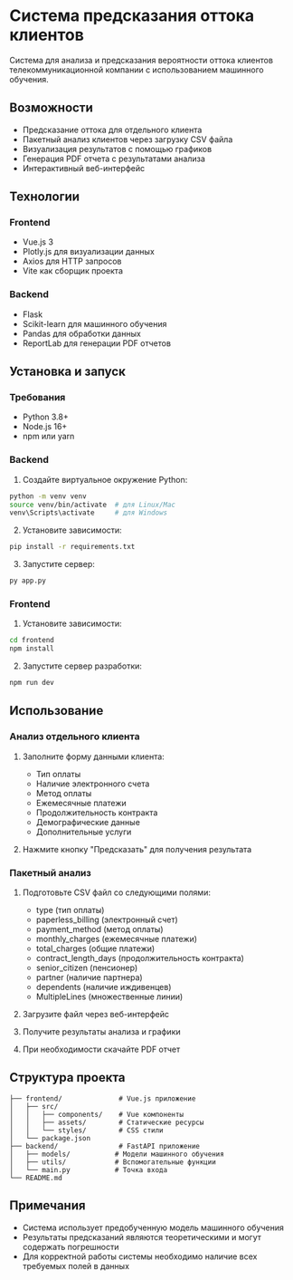 # Система предсказания оттока клиентов

Система для анализа и предсказания вероятности оттока клиентов телекоммуникационной компании с использованием машинного обучения.

## Возможности

- Предсказание оттока для отдельного клиента
- Пакетный анализ клиентов через загрузку CSV файла
- Визуализация результатов с помощью графиков
- Генерация PDF отчета с результатами анализа
- Интерактивный веб-интерфейс

## Технологии

### Frontend
- Vue.js 3
- Plotly.js для визуализации данных
- Axios для HTTP запросов
- Vite как сборщик проекта

### Backend
- Flask
- Scikit-learn для машинного обучения
- Pandas для обработки данных
- ReportLab для генерации PDF отчетов

## Установка и запуск

### Требования
- Python 3.8+
- Node.js 16+
- npm или yarn

### Backend

1. Создайте виртуальное окружение Python:
```bash
python -m venv venv
source venv/bin/activate  # для Linux/Mac
venv\Scripts\activate     # для Windows
```

2. Установите зависимости:
```bash
pip install -r requirements.txt
```

3. Запустите сервер:
```bash
py app.py
```

### Frontend

1. Установите зависимости:
```bash
cd frontend
npm install
```

2. Запустите сервер разработки:
```bash
npm run dev
```

## Использование

### Анализ отдельного клиента

1. Заполните форму данными клиента:
   - Тип оплаты
   - Наличие электронного счета
   - Метод оплаты
   - Ежемесячные платежи
   - Продолжительность контракта
   - Демографические данные
   - Дополнительные услуги

2. Нажмите кнопку "Предсказать" для получения результата

### Пакетный анализ

1. Подготовьте CSV файл со следующими полями:
   - type (тип оплаты)
   - paperless_billing (электронный счет)
   - payment_method (метод оплаты)
   - monthly_charges (ежемесячные платежи)
   - total_charges (общие платежи)
   - contract_length_days (продолжительность контракта)
   - senior_citizen (пенсионер)
   - partner (наличие партнера)
   - dependents (наличие иждивенцев)
   - MultipleLines (множественные линии)

2. Загрузите файл через веб-интерфейс
3. Получите результаты анализа и графики
4. При необходимости скачайте PDF отчет

## Структура проекта

```
├── frontend/              # Vue.js приложение
│   ├── src/
│   │   ├── components/    # Vue компоненты
│   │   ├── assets/        # Статические ресурсы
│   │   └── styles/        # CSS стили
│   └── package.json
├── backend/               # FastAPI приложение
│   ├── models/           # Модели машинного обучения
│   ├── utils/            # Вспомогательные функции
│   └── main.py           # Точка входа
└── README.md
```

## Примечания

- Система использует предобученную модель машинного обучения
- Результаты предсказаний являются теоретическими и могут содержать погрешности
- Для корректной работы системы необходимо наличие всех требуемых полей в данных
